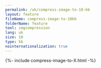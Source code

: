 ```yaml
---
permalink: /uk/compress-image-to-10-kb
layout: feature
fileName: compress-image-to-10kb
folderName: feature
tool: imgcompression
lang: uk
size: 10
type: kb
nointernationalization: true
---
```

{%- include compress-image-to-X.html -%}       
